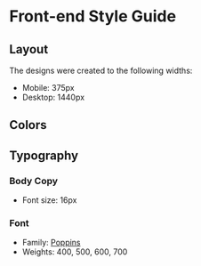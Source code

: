 # Front-end Style Guide

## Layout

The designs were created to the following widths:

- Mobile: 375px
- Desktop: 1440px

## Colors

## Typography

### Body Copy

- Font size: 16px

### Font

- Family: [Poppins](https://fonts.google.com/specimen/Poppins)
- Weights: 400, 500, 600, 700
